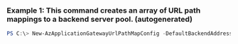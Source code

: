 ### Example 1: This command creates an array of URL path mappings to a backend server pool. (autogenerated)
```powershell
PS C:\> New-AzApplicationGatewayUrlPathMapConfig -DefaultBackendAddressPool $Pool -DefaultBackendHttpSettings $PoolSetting02 -Name $UrlPathMapName -PathRules $VideoPathRule,
```

